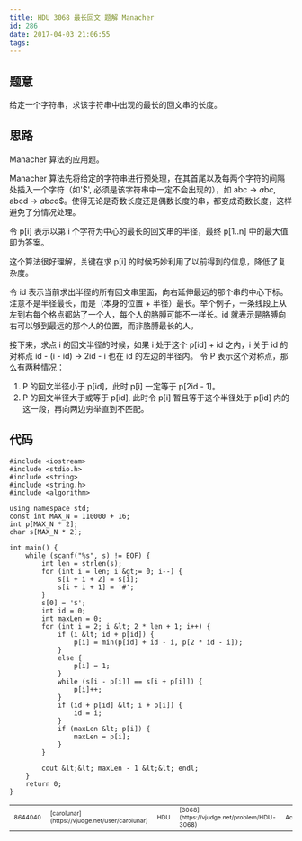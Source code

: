 ```yaml
---
title: HDU 3068 最长回文 题解 Manacher
id: 286
date: 2017-04-03 21:06:55
tags:
---
```


## 题意

给定一个字符串，求该字符串中出现的最长的回文串的长度。

## 思路

Manacher 算法的应用题。

Manacher 算法先将给定的字符串进行预处理，在其首尾以及每两个字符的间隔处插入一个字符（如'$', 必须是该字符串中一定不会出现的），如 abc -&gt; $a$b$c$, abcd -&gt; $a$b$c$d$。使得无论是奇数长度还是偶数长度的串，都变成奇数长度，这样避免了分情况处理。

令 p[i] 表示以第 i 个字符为中心的最长的回文串的半径，最终 p[1..n] 中的最大值即为答案。

这个算法很好理解，关键在求 p[i] 的时候巧妙利用了以前得到的信息，降低了复杂度。

令 id 表示当前求出半径的所有回文串里面，向右延伸最远的那个串的中心下标。注意不是半径最长，而是（本身的位置 + 半径）最长。举个例子，一条线段上从左到右每个格点都站了一个人，每个人的胳膊可能不一样长。id 就表示是胳膊向右可以够到最远的那个人的位置，而非胳膊最长的人。

接下来，求点 i 的回文半径的时候，如果 i 处于这个 p[id] + id 之内，i 关于 id 的对称点 id - (i - id) -&gt; 2id - i 也在 id 的左边的半径内。 令 P 表示这个对称点，那么有两种情况：

1.  P 的回文半径小于 p[id]，此时 p[i] 一定等于 p[2id - 1]。
2.  P 的回文半径大于或等于 p[id], 此时令 p[i] 暂且等于这个半径处于 p[id] 内的这一段，再向两边穷举直到不匹配。

<!-- more -->
## 代码
```
#include <iostream>
#include <stdio.h>
#include <string>
#include <string.h>
#include <algorithm>

using namespace std;
const int MAX_N = 110000 + 16;
int p[MAX_N * 2];
char s[MAX_N * 2];

int main() {
    while (scanf("%s", s) != EOF) {  
        int len = strlen(s);      
        for (int i = len; i &gt;= 0; i--) {
            s[i + i + 2] = s[i];
            s[i + i + 1] = '#';
        }
        s[0] = '$';         
        int id = 0;
        int maxLen = 0;
        for (int i = 2; i &lt; 2 * len + 1; i++) {
            if (i &lt; id + p[id]) {
                p[i] = min(p[id] + id - i, p[2 * id - i]);
            }
            else {
                p[i] = 1;
            }
            while (s[i - p[i]] == s[i + p[i]]) {
                p[i]++;
            }
            if (id + p[id] &lt; i + p[i]) {
                id = i;
            }
            if (maxLen &lt; p[i]) {
                maxLen = p[i];
            }
        } 

        cout &lt;&lt; maxLen - 1 &lt;&lt; endl;
    }
    return 0;
}
```

<table id="listStatus" class="table table-striped table-bordered table-responsive dataTable no-footer hover-date" width="100%" cellspacing="0">
<tbody>
<tr id="8644040" class="accepted odd">
<td class=" run-id hidden-lg-down"><span style="font-size: 8pt;">8644040</span></td>
<td class=" username">
<div><span style="font-size: 8pt;">[carolunar](https://vjudge.net/user/carolunar)</span></td>
<td class=" oj"><span style="font-size: 8pt;">HDU</span></td>
<td class=" prob_num">
<div><span style="font-size: 8pt;">[3068](https://vjudge.net/problem/HDU-3068)</span></td>
<td class=" status hidden-md-down">
<div class="view-solution" title="" data-toggle="tooltip" data-run-id="8644040" data-original-title=""><span style="font-size: 8pt;">Accepted</span></td>
<td class=" runtime"><span style="font-size: 8pt;">436</span></td>
<td class=" memory"><span style="font-size: 8pt;">2.8</span></td>
<td class=" length hidden-lg-down"><span style="font-size: 8pt;">1000</span></td>
<td class=" language">
<div class="view-solution shared" title="" data-toggle="tooltip" data-html="true" data-run-id="8644040" data-original-title="C++"><span style="font-size: 8pt;">C++</span></td>
<td class=" date">
<div class="localizedTime" data-time="1491191731000"><span class="absolute" style="font-size: 8pt;">2017-04-03 11:55:31</span></td>
</tr>
</tbody>
</table>